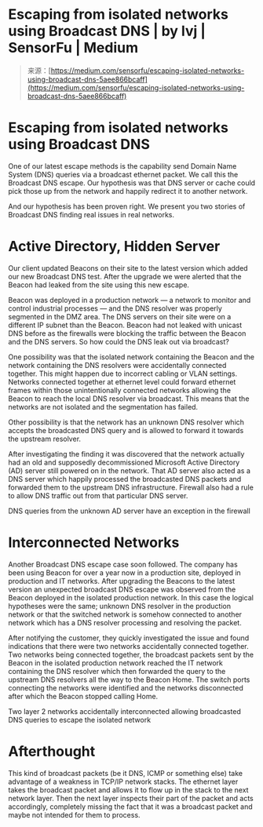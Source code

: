 <!--yml
category: 未分类
date: 2024-05-27 14:48:53
-->

# Escaping from isolated networks using Broadcast DNS | by lvj | SensorFu | Medium

> 来源：[https://medium.com/sensorfu/escaping-isolated-networks-using-broadcast-dns-5aee866bcaff](https://medium.com/sensorfu/escaping-isolated-networks-using-broadcast-dns-5aee866bcaff)

# Escaping from isolated networks using Broadcast DNS

One of our latest escape methods is the capability send Domain Name System (DNS) queries via a broadcast ethernet packet. We call this the Broadcast DNS escape. Our hypothesis was that DNS server or cache could pick those up from the network and happily redirect it to another network.

And our hypothesis has been proven right. We present you two stories of Broadcast DNS finding real issues in real networks.

# Active Directory, Hidden Server

Our client updated Beacons on their site to the latest version which added our new Broadcast DNS test. After the upgrade we were alerted that the Beacon had leaked from the site using this new escape.

Beacon was deployed in a production network — a network to monitor and control industrial processes — and the DNS resolver was properly segmented in the DMZ area. The DNS servers on their site were on a different IP subnet than the Beacon. Beacon had not leaked with unicast DNS before as the firewalls were blocking the traffic between the Beacon and the DNS servers. So how could the DNS leak out via broadcast?

One possibility was that the isolated network containing the Beacon and the network containing the DNS resolvers were accidentally connected together. This might happen due to incorrect cabling or VLAN settings. Networks connected together at ethernet level could forward ethernet frames within those unintentionally connected networks allowing the Beacon to reach the local DNS resolver via broadcast. This means that the networks are not isolated and the segmentation has failed.

Other possibility is that the network has an unknown DNS resolver which accepts the broadcasted DNS query and is allowed to forward it towards the upstream resolver.

After investigating the finding it was discovered that the network actually had an old and supposedly decommissioned Microsoft Active Directory (AD) server still powered on in the network. That AD server also acted as a DNS server which happily processed the broadcasted DNS packets and forwarded them to the upstream DNS infrastructure. Firewall also had a rule to allow DNS traffic out from that particular DNS server.

DNS queries from the unknown AD server have an exception in the firewall

# Interconnected Networks

Another Broadcast DNS escape case soon followed. The company has been using Beacon for over a year now in a production site, deployed in production and IT networks. After upgrading the Beacons to the latest version an unexpected broadcast DNS escape was observed from the Beacon deployed in the isolated production network. In this case the logical hypotheses were the same; unknown DNS resolver in the production network or that the switched network is somehow connected to another network which has a DNS resolver processing and resolving the packet.

After notifying the customer, they quickly investigated the issue and found indications that there were two networks accidentally connected together. Two networks being connected together, the broadcast packets sent by the Beacon in the isolated production network reached the IT network containing the DNS resolver which then forwarded the query to the upstream DNS resolvers all the way to the Beacon Home. The switch ports connecting the networks were identified and the networks disconnected after which the Beacon stopped calling Home.

Two layer 2 networks accidentally interconnected allowing broadcasted DNS queries to escape the isolated network

# Afterthought

This kind of broadcast packets (be it DNS, ICMP or something else) take advantage of a weakness in TCP/IP network stacks. The ethernet layer takes the broadcast packet and allows it to flow up in the stack to the next network layer. Then the next layer inspects their part of the packet and acts accordingly, completely missing the fact that it was a broadcast packet and maybe not intended for them to process.